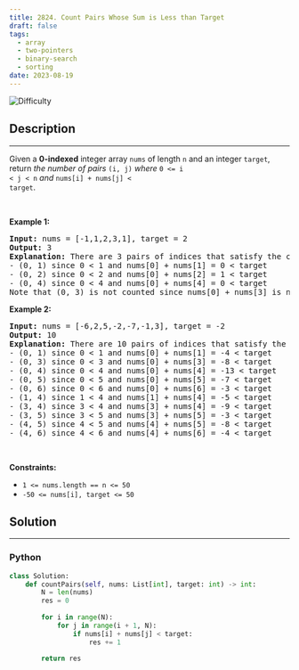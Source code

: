 ```yaml
---
title: 2824. Count Pairs Whose Sum is Less than Target
draft: false
tags: 
  - array
  - two-pointers
  - binary-search
  - sorting
date: 2023-08-19
---
```


![Difficulty](https://img.shields.io/badge/Difficulty-Easy-blue.svg)

## Description

---
Given a <strong>0-indexed</strong> integer array <code>nums</code> of length <code>n</code> and an integer <code>target</code>, return <em>the number of pairs</em> <code>(i, j)</code> <em>where</em> <code>0 &lt;= i &lt; j &lt; n</code> <em>and</em> <code>nums[i] + nums[j] &lt; target</code>.
<p>&nbsp;</p>
<p><strong class="example">Example 1:</strong></p>

<pre>
<strong>Input:</strong> nums = [-1,1,2,3,1], target = 2
<strong>Output:</strong> 3
<strong>Explanation:</strong> There are 3 pairs of indices that satisfy the conditions in the statement:
- (0, 1) since 0 &lt; 1 and nums[0] + nums[1] = 0 &lt; target
- (0, 2) since 0 &lt; 2 and nums[0] + nums[2] = 1 &lt; target 
- (0, 4) since 0 &lt; 4 and nums[0] + nums[4] = 0 &lt; target
Note that (0, 3) is not counted since nums[0] + nums[3] is not strictly less than the target.
</pre>

<p><strong class="example">Example 2:</strong></p>

<pre>
<strong>Input:</strong> nums = [-6,2,5,-2,-7,-1,3], target = -2
<strong>Output:</strong> 10
<strong>Explanation:</strong> There are 10 pairs of indices that satisfy the conditions in the statement:
- (0, 1) since 0 &lt; 1 and nums[0] + nums[1] = -4 &lt; target
- (0, 3) since 0 &lt; 3 and nums[0] + nums[3] = -8 &lt; target
- (0, 4) since 0 &lt; 4 and nums[0] + nums[4] = -13 &lt; target
- (0, 5) since 0 &lt; 5 and nums[0] + nums[5] = -7 &lt; target
- (0, 6) since 0 &lt; 6 and nums[0] + nums[6] = -3 &lt; target
- (1, 4) since 1 &lt; 4 and nums[1] + nums[4] = -5 &lt; target
- (3, 4) since 3 &lt; 4 and nums[3] + nums[4] = -9 &lt; target
- (3, 5) since 3 &lt; 5 and nums[3] + nums[5] = -3 &lt; target
- (4, 5) since 4 &lt; 5 and nums[4] + nums[5] = -8 &lt; target
- (4, 6) since 4 &lt; 6 and nums[4] + nums[6] = -4 &lt; target
</pre>

<p>&nbsp;</p>
<p><strong>Constraints:</strong></p>

<ul>
	<li><code>1 &lt;= nums.length == n &lt;= 50</code></li>
	<li><code>-50 &lt;= nums[i], target &lt;= 50</code></li>
</ul>


## Solution

---
### Python
``` py title='count-pairs-whose-sum-is-less-than-target'
class Solution:
    def countPairs(self, nums: List[int], target: int) -> int:
        N = len(nums)
        res = 0
        
        for i in range(N):
            for j in range(i + 1, N):
                if nums[i] + nums[j] < target:
                    res += 1
        
        return res

```

